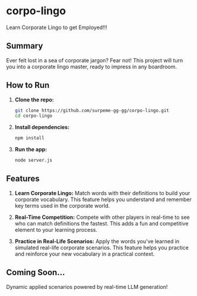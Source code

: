 # corpo-lingo

Learn Corporate Lingo to get Employed!!!

## Summary

Ever felt lost in a sea of corporate jargon? Fear not! This project will turn you into a corporate lingo master, ready to impress in any boardroom.

## How to Run

1. **Clone the repo:**

   ```sh
   git clone https://github.com/surpeme-gg-gg/corpo-lingo.git
   cd corpo-lingo
   ```

2. **Install dependencies:**

   ```sh
   npm install
   ```

3. **Run the app:**
   ```sh
   node server.js
   ```

## Features

1. **Learn Corporate Lingo:**
   Match words with their definitions to build your corporate vocabulary. This feature helps you understand and remember key terms used in the corporate world.

2. **Real-Time Competition:**
   Compete with other players in real-time to see who can match definitions the fastest. This adds a fun and competitive element to your learning process.

3. **Practice in Real-Life Scenarios:**
   Apply the words you've learned in simulated real-life corporate scenarios. This feature helps you practice and reinforce your new vocabulary in a practical context.

## Coming Soon...

Dynamic applied scenarios powered by real-time LLM generation!